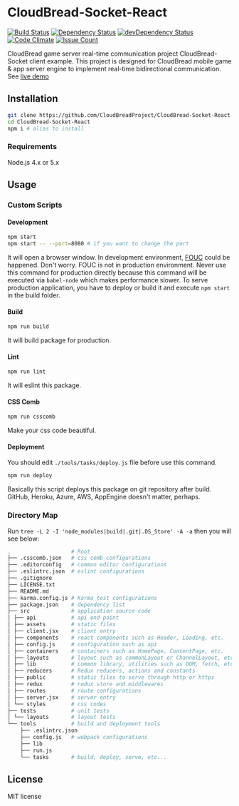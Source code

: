 # CloudBread-Socket-React

[![Build Status](https://travis-ci.org/CloudBreadProject/CloudBread-Socket-React.svg?branch=master)](https://travis-ci.org/CloudBreadProject/CloudBread-Socket-React)
[![Dependency Status](https://david-dm.org/CloudBreadProject/CloudBread-Socket-React.svg?style=flat-square)](https://david-dm.org/CloudBreadProject/CloudBread-Socket-React)
[![devDependency Status](https://david-dm.org/CloudBreadProject/CloudBread-Socket-React/dev-status.svg?style=flat-square)](https://david-dm.org/CloudBreadProject/CloudBread-Socket-React#info=devDependencies)
[![Code Climate](https://codeclimate.com/github/CloudBreadProject/CloudBread-Socket-React/badges/gpa.svg)](https://codeclimate.com/github/CloudBreadProject/CloudBread-Socket-React)
[![Issue Count](https://codeclimate.com/github/CloudBreadProject/CloudBread-Socket-React/badges/issue_count.svg)](https://codeclimate.com/github/CloudBreadProject/CloudBread-Socket-React)

CloudBread game server real-time communication project CloudBread-Socket client example.
This project is designed for CloudBread mobile game & app server engine to implement real-time bidirectional communication.
See [live demo](http://hbh-cloudbread-socket-client.azurewebsites.net/)

## Installation

```sh
git clone https://github.com/CloudBreadProject/CloudBread-Socket-React
cd CloudBread-Socket-React
npm i # alias to install
```

### Requirements

Node.js 4.x or 5.x

## Usage

### Custom Scripts

#### Development

```sh
npm start
npm start -- --port=8080 # if you want to change the port
```

It will open a browser window.
In development environment, [FOUC](https://en.wikipedia.org/wiki/Flash_of_unstyled_content) could be happened.
Don't worry. FOUC is not in production environment.
Never use this command for production directly because this command will be executed via `babel-node` which makes performance slower.
To serve production application, you have to deploy or build it and execute `npm start` in the build folder.

#### Build

```sh
npm run build
```

It will build package for production.

#### Lint

```sh
npm run lint
```

It will eslint this package.

#### CSS Comb

```sh
npm run csscomb
```

Make your css code beautiful.

#### Deployment

You should edit `./tools/tasks/deploy.js` file before use this command.

```sh
npm run deploy
```

Basically this script deploys this package on git repository after build.
GitHub, Heroku, Azure, AWS, AppEngine doesn't matter, perhaps.

### Directory Map

Run `tree -L 2 -I 'node_modules|build|.git|.DS_Store' -A -a` then you will see below:

```sh
.                   # Root
├── .csscomb.json   # css comb configurations
├── .editorconfig   # common editor configurations
├── .eslintrc.json  # eslint configurations
├── .gitignore
├── LICENSE.txt
├── README.md
├── karma.config.js # Karma test configurations
├── package.json    # dependency list
├── src             # application source code
│ ├── api           # api end point
│ ├── assets        # static files
│ ├── client.jsx    # client entry
│ ├── components    # react components such as Header, Loading, etc.
│ ├── config.js     # configuration such as api
│ ├── containers    # containers such as HomePage, ContentPage, etc.
│ ├── layouts       # layout such as commonLayout or ChannelLayout, etc.
│ ├── lib           # common library, utilities such as DOM, fetch, etc.
│ ├── reducers      # Redux reducers, actions and constants
│ ├── public        # static files to serve through http or https
│ ├── redux         # redux store and middlewares
│ ├── routes        # route configurations
│ ├── server.jsx    # server entry
│ └── styles        # css codes
├── tests           # unit tests
│ └── layouts       # layout tests
└── tools           # build and deployment tools
    ├── .eslintrc.json
    ├── config.js   # webpack configurations
    ├── lib
    ├── run.js
    └── tasks       # build, deploy, serve, etc...
```

## License
MIT license
